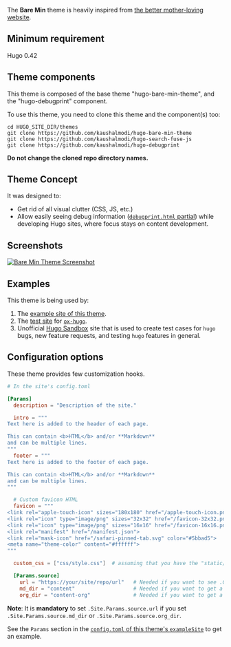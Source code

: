 The **Bare Min** theme is heavily inspired from [the better
mother-loving website](http://bettermotherfuckingwebsite.com/).

## Minimum requirement

Hugo 0.42

## Theme components
This theme is composed of the base theme "hugo-bare-min-theme", and
the "hugo-debugprint" component.

To use this theme, you need to clone this theme and the component(s) too:
```shell
cd HUGO_SITE_DIR/themes
git clone https://github.com/kaushalmodi/hugo-bare-min-theme
git clone https://github.com/kaushalmodi/hugo-search-fuse-js
git clone https://github.com/kaushalmodi/hugo-debugprint
```

**Do not change the cloned repo directory names.**

## Theme Concept

It was designed to:

-   Get rid of all visual clutter (CSS, JS, etc.)
-   Allow easily seeing debug information ([`debugprint.html`
    partial](https://github.com/kaushalmodi/hugo-debugprint/blob/master/layouts/partials/debugprint.html))
    while developing Hugo sites, where focus stays on content
    development.

## Screenshots

[![Bare Min Theme
Screenshot](https://raw.githubusercontent.com/kaushalmodi/hugo-bare-min-theme/master/images/screenshot.png)](https://ox-hugo.scripter.co/test/posts/keyword-collection/)

## Examples

This theme is being used by:

1. The [example site of this theme](https://hugo-bare-min.netlify.com/).
2. The [test site](https://ox-hugo.scripter.co/test/) for
   [`ox-hugo`](https://ox-hugo.scripter.co/).
3. Unofficial [Hugo Sandbox](https://hugo-sandbox.netlify.com/) site
   that is used to create test cases for `hugo` bugs, new feature
   requests, and testing `hugo` features in general.

## Configuration options

These theme provides few customization hooks.

```toml
# In the site's config.toml

[Params]
  description = "Description of the site."

  intro = """
Text here is added to the header of each page.

This can contain <b>HTML</b> and/or **Markdown**
and can be multiple lines.
"""
  footer = """
Text here is added to the footer of each page.

This can contain <b>HTML</b> and/or **Markdown**
and can be multiple lines.
"""

  # Custom favicon HTML
  favicon = """
<link rel="apple-touch-icon" sizes="180x180" href="/apple-touch-icon.png">
<link rel="icon" type="image/png" sizes="32x32" href="/favicon-32x32.png">
<link rel="icon" type="image/png" sizes="16x16" href="/favicon-16x16.png">
<link rel="manifest" href="/manifest.json">
<link rel="mask-icon" href="/safari-pinned-tab.svg" color="#5bbad5">
<meta name="theme-color" content="#ffffff">
"""

  custom_css = ["css/style.css"]  # assuming that you have the "static/css/style.css" file

  [Params.source]
    url = "https://your/site/repo/url"   # Needed if you want to see .GitInfo for a page
    md_dir = "content"                   # Needed if you want to get a link to Markdown source for each page
    org_dir = "content-org"              # Needed if you want to get a link to the Org source (e.g. when using ox-hugo!)
```

**Note**: It is **mandatory** to set `.Site.Params.source.url` if you
set `.Site.Params.source.md_dir` or `.Site.Params.source.org_dir`.

See the `Params` section in the [`config.toml` of this theme's
`exampleSite`](https://github.com/kaushalmodi/hugo-bare-min-theme/blob/master/exampleSite/config.toml)
to get an example.
